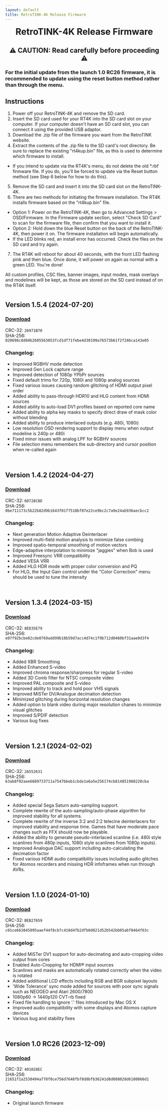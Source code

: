 ```yaml
---
layout: default
title: RetroTINK-4K Release Firmware
---
```


<h1 align="center" style="margin-top: 0px;">RetroTINK-4K Release Firmware</h1>

<p style="margin:30px;"></p>

<h2 align="center" style="margin-top: 0px;">⚠️ CAUTION: Read carefully before proceeding ⚠️</h2>

<p style="margin:10px;"></p>

### For the initial update from the launch 1.0 RC26 firmware, it is recommended to update using the reset button method rather than through the menu.

<p style="margin:20px;"></p>

## Instructions️

1. Power off your RetroTINK-4K and remove the SD card.
2. Insert the SD card used for your RT4K into the SD card slot on your computer. If your computer doesn't have an SD card slot, you can connect it using the provided USB adaptor.
3. Download the .zip file of the firmware you want from the RetroTINK website.
4. Extract the contents of the .zip file to the SD card's root directory. Be sure to replace the existing "rt4kup.bin" file, as this is used to determine which firmware to install.
  - If you intend to update via the RT4K's menu, do not delete the old \*.rbf firmware file. If you do, you'll be forced to update via the Reset button method (see Step 6 below for how to do this).
5. Remove the SD card and insert it into the SD card slot on the RetroTINK-4K.
6. There are two methods for initiating the firmware installation. The RT4K installs firmware based on the "rt4kup.bin" file.
  - Option 1: Power on the RetroTINK-4K, then go to Advanced Settings > OSD/Firmware. In the Firmware update section, select "Check SD Card" to scan for the firmware file, then confirm that you want to install it.
  - Option 2: Hold down the blue Reset button on the back of the RetroTINK-4K, then power it on. The firmware installation will begin automatically.
  - If the LED blinks red, an install error has occurred. Check the files on the SD card and try again.
7. The RT4K will reboot for about 40 seconds, with the front LED flashing pink and then blue. Once done, it will power on again as normal with a green LED. You're done!

All custom profiles, CSC files, banner images, input modes, mask overlays and modelines will be kept, as those are stored on the SD card instead of on the RT4K itself.

<p style="margin:41px;"></p>

## Version 1.5.4 (2024-07-20)

### [Download](https://cdn.jsdelivr.net/gh/retrotink-llc/firmware@main/RetroTINK-4K/Experimental/rt4k_154c.zip)
CRC-32: `26971B70`  
SHA-256: `020698c8d04b2605563053fcd1df71febe4d30199a76573b61f2f246ca143e05`

### Changelog:
- Improved RGBHV mode detection
- Improved Gen Lock capture range
- Improved detection of 1080p YPbPr sources
- Fixed default trims for 720p, 1080i and 1080p analog sources
- Fixed various issues causing random glitching of HDMI output pixel order
- Added ability to pass-through HDR10 and HLG content from HDMI sources
- Added ability to auto-load DV1 profiles based on reported core name
- Added ability to alpha key masks to specify direct draw of mask color without blending
- Added ability to produce interlaced outputs (e.g. 480i, 1080i)
- Low resolution OSD rendering support to display menu when output modeline is 240p or 480i
- Fixed minor issues with analog LPF for RGBHV sources
- File selection menu remembers the sub-directory and cursor position when re-called again


<br/>


## Version 1.4.2 (2024-04-27)

### [Download](https://cdn.jsdelivr.net/gh/retrotink-llc/firmware@main/RetroTINK-4K/Experimental/rt4k_142.zip)
CRC-32: `60728C8D`  
SHA-256: `0be711173c5b22b82d9b1643f01f7518bf07e22ce9bc2c7a9e24ab936aecbcc2`

### Changelog:
- Next generation Motion Adaptive Deinterlacer
- Improved multi-field motion analysis to minimize false combing
- Improved spatio-temporal smoothing of motion vectors
- Edge-adaptive interpolation to minimize "jaggies" when Bob is used
- Improved Freesync VRR compatibility
- Added VESA VRR
- Added HLG HDR mode with proper color conversion and PQ
- For HLG, the Input Gain control under the "Color Correction" menu should be used to tune the intensity

<br/>


## Version 1.3.4 (2024-03-15)

### [Download](https://cdn.jsdelivr.net/gh/retrotink-llc/firmware@main/RetroTINK-4K/Experimental/rt4k_134.zip)
CRC-32: `8ED35E79`  
SHA-256: `e07f92bcbe02cde0769add99b18b59d7acc4d74c1f9b712d0460bf31aae0d3f4`

### Changelog:
- Added XBR Smoothing
- Added Enhanced S-video
- Improved chroma response/sharpness for regular S-video
- Added 3D Comb filter for NTSC composite video
- Improved PAL composite and S-video
- Improved ability to track and hold poor VHS signals
- Improved MiSTer DV/Analogue decimation detection
- Minimized glitching during horizontal resolution changes
- Added option to blank video during major resolution chanes to minimize visual glitches
- Improved S/PDIF detection
- Various bug fixes

<br/>

## Version 1.2.1 (2024-02-02)

### [Download](https://cdn.jsdelivr.net/gh/retrotink-llc/firmware@main/RetroTINK-4K/Experimental/rt4k_121.zip)
CRC-32: `2A552631`  
SHA-256: `63ab8f92aee6689733711a7547bbeb1cbde1e6a5e256174cb814851960220cba`

### Changelog:
- Added special Sega Saturn auto-sampling support.
- Complete rewrite of the auto-sampling/auto-phase algorithm for improved stability for all systems.
- Complete rewrite of the inverse 3:2 and 2:2 telecine deinterlacers for improved stability and response time. Games that have moderate pace changes such as FFX should now be playable.
- Added the ability to generate pseudo-interlaced scanline (i.e. 480i style scanlines from 480p inputs, 1080i style scanlines from 1080p inputs).
- Improved Analogue DAC support including auto-calculating the decimation factor
- Fixed various HDMI audio compatibility issues including audio glitches for Atomos recorders and missing HDR infoframes when run through AVRs.

<br/>

## Version 1.1.0 (2024-01-10)

### [Download](https://cdn.jsdelivr.net/gh/retrotink-llc/firmware@main/RetroTINK-4K/Release/rt4k_110.zip)
CRC-32: `BEB27659`  
SHA-256: `c01ce663845095aaef44f8cb7c410d4fb2dfb0d821d52b542bb05abf8464f63c`

### Changelog:
- Added MiSTer DV1 support for auto-decimating and auto-cropping video output from cores
- Enabled Auto-Cropping for HDMI® input sources
- Scanlines and masks are automatically rotated correctly when the video is rotated
- Added additional LCD effects including RGB and BGR subpixel layouts
- 'Wide Tolerance' sync mode added for sources with poor sync signals such as NEOGEO and Atari 2600/7800
- 1080p60 -> 1440p120 CVT-rb fixed
- Fixed file handling to ignore '.' files introduced by Mac OS X
- Improved audio compatibility with some displays and Atomos capture devices
- Various bug and stability fixes

<br/>

## Version 1.0 RC26 (2023-12-09)

### [Download](https://cdn.jsdelivr.net/gh/retrotink-llc/firmware@main/RetroTINK-4K/Release/Rt4k_10rc26.zip)
CRC-32: `401028EC`  
SHA-256: `21651f1a2530494a778f0ce756d7648fbf8d8bfb36241d8d088028d6100866d1`

### Changelog:
- Original launch firmware